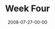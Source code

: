 ---
layout: message
category: message
series: "One"
title: "Week Four"
date: 2008-07-27-00-00
message_id: 508
sc-permalink-url: "http://soundcloud.com/crdschurch/one-week-four"
audio: "http://s3.amazonaws.com/crossroads-media/messages/audio/One-4.mp3"
audio-duration: "38:44"
description: "Guest Harvey Carey speaks about grace, judgment and becoming one."
video: "http://s3.amazonaws.com/crossroads-media/messages/video/One-4.mp4"
video-duration: "38:44"
yt-embed-url: "//www.youtube.com/embed/m37eji6zU28"
video-image: "http://s3.amazonaws.com/crossroads-media/images/one-4-still.jpg"
program: "http://s3.amazonaws.com/crossroads-media/documents/0726_27Program.pdf"
notes-description: ""
notes: "http://s3.amazonaws.com/crossroads-media/documents/SN_07-27-08.pdf"
notes-title: "One (Week Four) - Study Notes"
tag: 
 - harvey
 - carey
 - judgment
 - one
 - grace
 - forgiveness
explicit: false
---